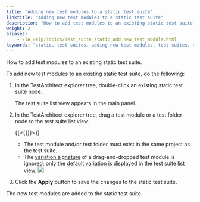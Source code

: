 ```yaml
--- 
title: "Adding new test modules to a static test suite"
linktitle: "Adding new test modules to a static test suite"
description: "How to add test modules to an existing static test suite."
weight: 2
aliases: 
    - /TA_Help/Topics/Test_suite_static_add_new_test_module.html
keywords: "static, test suites, adding new test modules, test suites, static, adding new test modules"
---
```


How to add test modules to an existing static test suite.

To add new test modules to an existing static test suite, do the following:

1.  In the TestArchitect explorer tree, double-click an existing static test suite node.

    The test suite list view appears in the main panel.

2.  In the TestArchitect explorer tree, drag a test module or a test folder node to the test suite list view.

    {{<{{<caution>}}>}}

    -   The test module and/or test folder must exist in the same project as the test suite.
    -   The [variation signature](/TA_Glossary/Topics/glossaryVariationSignature.html) of a drag-and-dropped test module is ignored; only the [default variation](/TA_Help/Topics/Variations_default.html) is displayed in the test suite list view.
    ![](/images/TA_Help/Images/add_test_modules_to_static_test_suite.png)

3.  Click the **Apply** button to save the changes to the static test suite.


The new test modules are added to the static test suite.




